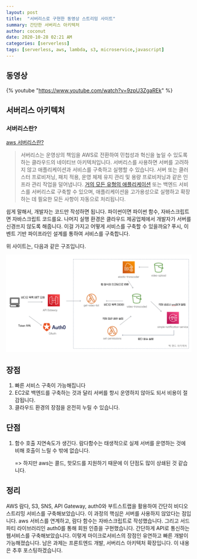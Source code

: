 ```yaml
---
layout: post
title:  "서버리스로 구현한 동영상 스트리밍 사이트"
summary: 간단한 서버리스 아키텍처
author: coconut
date: 2020-10-28 02:21 AM
categories: [serverless]
tags: [serverless, aws, lambda, s3, microservice,javascript]
---
```


## 동영상

 {% youtube "https://www.youtube.com/watch?v=9zpU3ZgaREk" %}

 

## 서버리스 아키텍처



### 서버리스란?

[aws 서버리스란?](https://aws.amazon.com/ko/serverless/)

> 서버리스는 운영상의 책임을 AWS로 전환하여 민첩성과 혁신을 높일 수 있도록 하는 클라우드의 네이티브 아키텍처입니다. 서버리스를 사용하면 서버를 고려하지 않고 애플리케이션과 서비스를 구축하고 실행할 수 있습니다. 서버 또는 클러스터 프로비저닝, 패치 적용, 운영 체제 유지 관리 및 용량 프로비저닝과 같은 인프라 관리 작업을 덜어냅니다. [거의 모든 유형의 애플리케이션](https://aws.amazon.com/ko/serverless/#Serverless_application_use_cases) 또는 백엔드 서비스를 서버리스로 구축할 수 있으며, 애플리케이션을 고가용성으로 실행하고 확장하는 데 필요한 모든 사항이 자동으로 처리됩니다.

쉽게 말해서, 개발자는 코드만 작성하면 됩니다. 파이썬이면 파이썬 함수, 자바스크립트면 자바스크립트 코드를요. 나머지 실행 환경은 클라우드 제공업체에서 개발자가 서버를 신경쓰지 않도록 해줍니다. 이걸 가지고 어떻게 서비스를 구축할 수 있을까요? 푸시, 이벤트 기반 파이프라인 설계를 통하여 서비스를 구축합니다.

위 사이트는, 다음과 같은 구조입니다.

![](/assets/img/post/serverless1/2.png)



## 장점

1. 빠른 서비스 구축이 가능해집니다
2. EC2로 백엔드를 구축하는 것과 달리 서버를 항시 운영하지 않아도 되서 비용이 절감됩니다.
3. 클라우드 환경의 장점을 온전히 누릴 수 있습니다.



## 단점

1. 함수 호출 지연속도가 생긴다. 람다함수는 태생적으로 실제 서버를 운영하는 것에 비해 호출이 느릴 수 밖에 없습니다. 

   => 하지만 aws는 콜드, 핫모드를 지원하기 때문에 이 단점도 많이 상쇄된 것 같습니다.



## 정리

AWS 람다, S3, SNS, API Gateway, auth0와 부트스트랩을 활용하여 간단히 비디오 스트리밍 서비스를 구축해보았습니다. 이 과정의 핵심은 서버를 사용하지 않았다는 점입니다. aws 서비스를 연계하고, 람다 함수는 자바스크립트로 작성했습니다. 그리고 서드파티 라이브러리인 auth0를 통해 회원 인증을 구현했습니다. 간단하게 API로 통신하는 웹서비스를 구축해보았습니다. 이렇게 마이크로서비스의 장점인 유연하고 빠른 개발이 가능해졌습니다. 남은 과제는 프론트엔드 개발, 서버리스 아키텍처 확장입니다. 이 내용은 추후 포스팅하겠습니다.